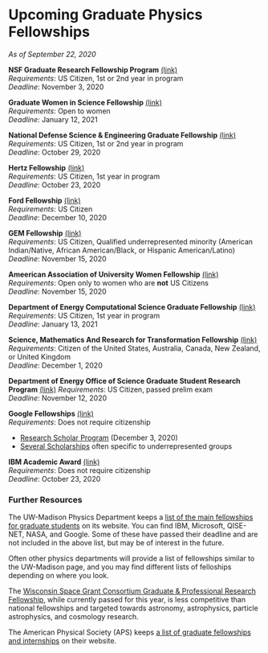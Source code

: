 # Upcoming Graduate Physics Fellowships

_As of September 22, 2020_

**NSF Graduate Research Fellowship Program** [(link)](https://www.nsfgrfp.org/) 
<br>
_Requirements_: US Citizen, 1st or 2nd year in program
<br>
_Deadline_: November 3, 2020

**Graduate Women in Science Fellowship** [(link)](https://www.gwis.org/page/fellowship_program)
<br>
_Requirements_: Open to women
<br>
_Deadline_: January 12, 2021

**National Defense Science & Engineering Graduate Fellowship** [(link)](https://ndseg.sysplus.com/)
<br>
_Requirements_: US Citizen, 1st or 2nd year in program
<br>
_Deadline_: October 29, 2020

**Hertz Fellowship** [(link)](https://www.hertzfoundation.org/the-fellowship/apply-for-fellowship/)
<br>
_Requirements_: US Citizen, 1st year in program
<br>
_Deadline_: October 23, 2020

**Ford Fellowship** [(link)](https://sites.nationalacademies.org/pga/fordfellowships/index.htm)
<br>
_Requirements_: US Citizen
<br>
_Deadline_: December 10, 2020

**GEM Fellowship** [(link)](http://www.gemfellowship.org/students/gem-fellowship-program/)
<br>
_Requirements_: US Citizen, Qualified underrepresented minority (American Indian/Native, African American/Black, or Hispanic American/Latino)
<br>
_Deadline_: November 15, 2020

**Ameerican Association of University Women Fellowship** [(link)](https://www.aauw.org/resources/programs/fellowships-grants/current-opportunities/international/)
<br>
_Requirements_: Open only to women who are **not** US Citizens
<br>
_Deadline_: November 15, 2020

**Department of Energy Computational Science Graduate Fellowship** [(link)](https://www.krellinst.org/csgf/)
<br>
_Requirements_: US Citizen, 1st year in program
<br>
_Deadline_: January 13, 2021

**Science, Mathematics And Research for Transformation Fellowship** [(link)](https://www.smartscholarship.org/smart)
<br>
_Requirements_: Citizen of the United States, Australia, Canada, New Zealand, or United Kingdom
<br>
_Deadline_: December 1, 2020

**Department of Energy Office of Science Graduate Student Research Program** [(link)](https://science.osti.gov/wdts/scgsr)
_Requirements_: US Citizen, passed prelim exam
<br>
_Deadline_: November 12, 2020

**Google Fellowships** [(link)](https://research.google/outreach/)
<br>
_Requirements_: Does not require citizenship

- [Research Scholar Program](https://research.google/outreach/research-scholar-program/) (December 3, 2020)
- [Several Scholarships](https://buildyourfuture.withgoogle.com/scholarships/) often specific to underrepresented groups

**IBM Academic Award** [(link)](https://www.research.ibm.com/university/awards/fellowships.html)
<br>
_Requirements_: Does not require citizenship
<br>
_Deadline_: October 23, 2020

### Further Resources

The UW-Madison Physics Department keeps a [list of the main fellowships for graduate students](https://www.physics.wisc.edu/graduate/current-phd-students/phd-resources/#fellowships-and-funding) on its website. You can find IBM, Microsoft, QISE-NET, NASA, and Google. Some of these have passed their deadline and are not included in the above list, but may be of interest in the future.

Often other physics departments will provide a list of fellowships similar to the UW-Madison page, and you may find different lists of felloships depending on where you look.

The [Wisconsin Space Grant Consortium Graduate & Professional Research Fellowship](https://spacegrant.carthage.edu/funding-programs/research/wsgc-fellowship/), while currently passed for this year, is less competitive than national fellowships and targeted towards astronomy, astrophysics, particle astrophysics, and cosmology research.

The American Physical Society (APS) keeps [a list of graduate fellowships and internships](https://www.aps.org/careers/employment/internships.cfm) on their website.
